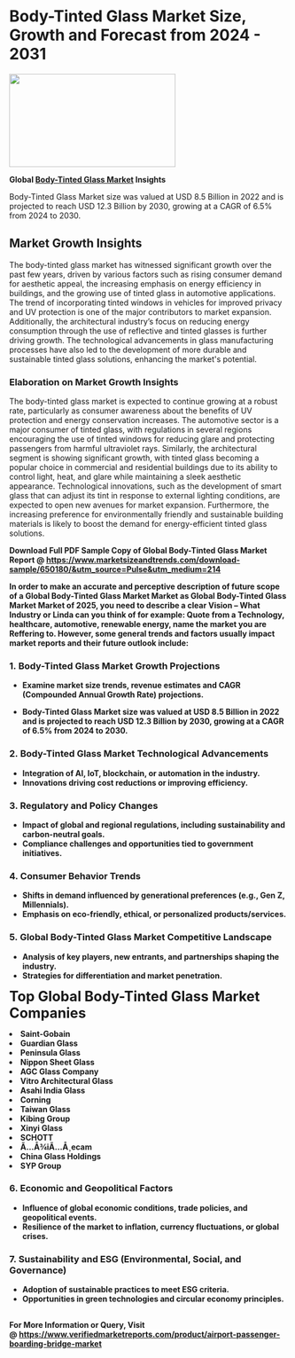 <H1>Body-Tinted Glass Market Size, Growth and Forecast from 2024 - 2031</H1><img class="aligncenter size-medium wp-image-584254" src="https://thirdeyenews.in/wp-content/uploads/2024/09/Global-Market-Research-300x168.jpeg" alt="" width="300" height="168" /><p><strong>Global&nbsp;<a href="https://www.marketsizeandtrends.com/download-sample/650180/&amp;utm_source=Pulse&amp;utm_medium=214">Body-Tinted Glass Market</a> Insights</strong></p><p>Body-Tinted Glass Market size was valued at USD 8.5 Billion in 2022 and is projected to reach USD 12.3 Billion by 2030, growing at a CAGR of 6.5% from 2024 to 2030.</p><p><h2>Market Growth Insights</h2> The body-tinted glass market has witnessed significant growth over the past few years, driven by various factors such as rising consumer demand for aesthetic appeal, the increasing emphasis on energy efficiency in buildings, and the growing use of tinted glass in automotive applications. The trend of incorporating tinted windows in vehicles for improved privacy and UV protection is one of the major contributors to market expansion. Additionally, the architectural industry’s focus on reducing energy consumption through the use of reflective and tinted glasses is further driving growth. The technological advancements in glass manufacturing processes have also led to the development of more durable and sustainable tinted glass solutions, enhancing the market's potential. <p><strong></strong></p> <h3>Elaboration on Market Growth Insights</h3> The body-tinted glass market is expected to continue growing at a robust rate, particularly as consumer awareness about the benefits of UV protection and energy conservation increases. The automotive sector is a major consumer of tinted glass, with regulations in several regions encouraging the use of tinted windows for reducing glare and protecting passengers from harmful ultraviolet rays. Similarly, the architectural segment is showing significant growth, with tinted glass becoming a popular choice in commercial and residential buildings due to its ability to control light, heat, and glare while maintaining a sleek aesthetic appearance. Technological innovations, such as the development of smart glass that can adjust its tint in response to external lighting conditions, are expected to open new avenues for market expansion. Furthermore, the increasing preference for environmentally friendly and sustainable building materials is likely to boost the demand for energy-efficient tinted glass solutions. <p><strong></p><p><span class=""><strong>Download Full PDF Sample Copy of Global Body-Tinted Glass Market Report</strong> @ <a href="https://www.marketsizeandtrends.com/download-sample/650180/&amp;utm_source=Pulse&amp;utm_medium=214" target="_blank">https://www.marketsizeandtrends.com/download-sample/650180/&amp;utm_source=Pulse&amp;utm_medium=214</a></span></p><p>In order to make an accurate and perceptive description of future scope of a Global&nbsp;Body-Tinted Glass Market Market as Global&nbsp;Body-Tinted Glass Market Market of 2025, you need to describe a clear Vision &ndash; What Industry or Linda can you think of for example: Quote from a Technology, healthcare, automotive, renewable energy, name the market you are Reffering to. However, some general trends and factors usually impact market reports and their future outlook include:</p><h3>1.&nbsp;<strong>Body-Tinted Glass Market Growth Projections</strong></h3><ul><li>Examine market size trends, revenue estimates and CAGR (Compounded Annual Growth Rate) projections.</li><li><p>Body-Tinted Glass Market size was valued at USD 8.5 Billion in 2022 and is projected to reach USD 12.3 Billion by 2030, growing at a CAGR of 6.5% from 2024 to 2030.</p></li></ul><h3>2.&nbsp;<strong>Body-Tinted Glass Market Technological Advancements</strong></h3><ul><li>Integration of AI, IoT, blockchain, or automation in the industry.</li><li>Innovations driving cost reductions or improving efficiency.</li></ul><h3>3.&nbsp;<strong>Regulatory and Policy Changes</strong></h3><ul><li>Impact of global and regional regulations, including sustainability and carbon-neutral goals.</li><li>Compliance challenges and opportunities tied to government initiatives.</li></ul><h3>4.&nbsp;<strong>Consumer Behavior Trends</strong></h3><ul><li>Shifts in demand influenced by generational preferences (e.g., Gen Z, Millennials).</li><li>Emphasis on eco-friendly, ethical, or personalized products/services.</li></ul><h3>5.&nbsp;<strong>Global Body-Tinted Glass Market Competitive Landscape</strong></h3><ul><li>Analysis of key players, new entrants, and partnerships shaping the industry.</li><li>Strategies for differentiation and market penetration.</li></ul><p data-pm-slice="1 1 []"><span style="color: inherit; font-family: inherit; font-size: 25px;">Top Global Body-Tinted Glass Market Companies</span></p><div class="" data-test-id=""><p><li>Saint-Gobain</li><li> Guardian Glass</li><li> Peninsula Glass</li><li> Nippon Sheet Glass</li><li> AGC Glass Company</li><li> Vitro Architectural Glass</li><li> Asahi India Glass</li><li> Corning</li><li> Taiwan Glass</li><li> Kibing Group</li><li> Xinyi Glass</li><li> SCHOTT</li><li> Ã…Å¾iÃ…Å¸ecam</li><li> China Glass Holdings</li><li> SYP Group</li></p></div><h3>6.&nbsp;<strong>Economic and Geopolitical Factors</strong></h3><ul><li>Influence of global economic conditions, trade policies, and geopolitical events.</li><li>Resilience of the market to inflation, currency fluctuations, or global crises.</li></ul><h3>7.&nbsp;<strong>Sustainability and ESG (Environmental, Social, and Governance)</strong></h3><ul><li>Adoption of sustainable practices to meet ESG criteria.</li><li>Opportunities in green technologies and circular economy principles.</li></ul><h2><strong style="font-size: 14px;">For More Information or Query, Visit @&nbsp;</strong><a style="background-color: #ffffff; font-size: 14px;" href="https://www.marketsizeandtrends.com/report/body-tinted-glass-market/" target="_blank">https://www.verifiedmarketreports.com/product/airport-passenger-boarding-bridge-market</a></h2>
